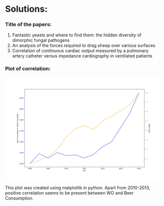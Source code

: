 # Solutions:

### Title of the papers:
  1.  Fantastic yeasts and where to find them: the hidden diversity of dimorphic fungal pathogens
  2.  An analysis of the forces required to drag sheep over various surfaces
  3.  Correlation of continuous cardiac output measured by a pulmonary artery catheter versus impedance cardiography in ventilated patients
  
 
### Plot of correlation:

![Correlation plot](https://github.com/GijsvanLangen/CS_Assignment/blob/master/correlation.png)

  This plot was created using matplotlib in python. Apart from 2010-2013, positive correlation seems to be present between WO and Beer Consumption. 
